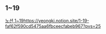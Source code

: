 ## 1~19

[노션 1~19](https://yeongki.notion.site/1-19-faf62f590cd5475aa6fbceecfabeb967?pvs=25)https://yeongki.notion.site/1-19-faf62f590cd5475aa6fbceecfabeb967?pvs=25
